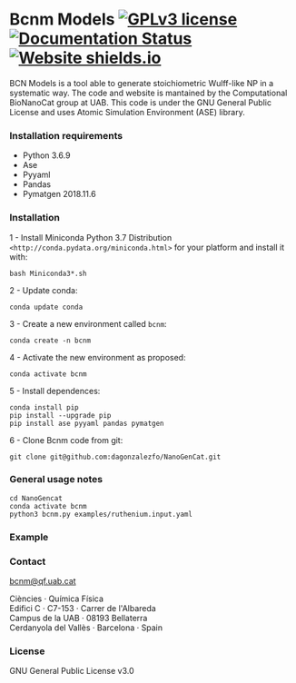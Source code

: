 # Bcnm Models [![GPLv3 license](https://img.shields.io/badge/License-GPLv3-blue.svg)](https://github.com/dagonzalezfo/NanoGenCat/blob/master/LICENSE) [![Documentation Status](https://readthedocs.org/projects/bcnm/badge/?version=latest)](https://bcnm.readthedocs.io/en/latest/?badge=latest) [![Website shields.io](https://img.shields.io/website-up-down-green-red/http/shields.io.svg)](https://bcnm.qf.uab.cat)

BCN Models is a tool able to generate stoichiometric Wulff-like NP in a systematic way. The code and website is mantained by the Computational BioNanoCat group at UAB. This code is under the GNU General Public License and uses Atomic Simulation Environment (ASE) library. 

### Installation requirements

* Python 3.6.9
* Ase
* Pyyaml
* Pandas
* Pymatgen 2018.11.6

### Installation

1 - Install Miniconda Python 3.7 Distribution `<http://conda.pydata.org/miniconda.html>` for your platform and install it with:

    bash Miniconda3*.sh
        
2 - Update conda:

    conda update conda

3 - Create a new environment called ``bcnm``:

    conda create -n bcnm

4 - Activate the new environment as proposed:

    conda activate bcnm

5 - Install dependences:

    conda install pip
    pip install --upgrade pip  
    pip install ase pyyaml pandas pymatgen
  
6 - Clone Bcnm code from git:

    git clone git@github.com:dagonzalezfo/NanoGenCat.git


### General usage notes

    cd NanoGencat
    conda activate bcnm
    python3 bcnm.py examples/ruthenium.input.yaml
    
    
### Example

### Contact

bcnm@qf.uab.cat
  
Ciències · Química Física  
Edifici C · C7-153 · Carrer de l'Albareda  
Campus de la UAB · 08193 Bellaterra  
Cerdanyola del Vallès · Barcelona · Spain

### License 

GNU General Public License v3.0

